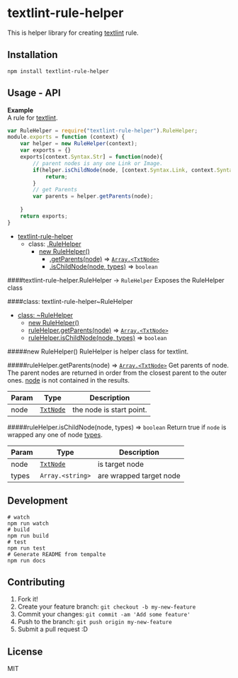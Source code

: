 # textlint-rule-helper

This is helper library for creating [textlint](https://github.com/azu/textlint "textlint") rule.

## Installation

```
npm install textlint-rule-helper
```

## Usage - API


  **Example**  
A rule for [textlint](https://github.com/azu/textlint "textlint").

```js
var RuleHelper = require("textlint-rule-helper").RuleHelper;
module.exports = function (context) {
    var helper = new RuleHelper(context);
    var exports = {}
    exports[context.Syntax.Str] = function(node){
        // parent nodes is any one Link or Image.
        if(helper.isChildNode(node, [context.Syntax.Link, context.Syntax.Image]){
            return;
        }
        // get Parents
        var parents = helper.getParents(node);
        
    }
    return exports;
}
```

* [textlint-rule-helper](#module_textlint-rule-helper)
  * class: [.RuleHelper](#module_textlint-rule-helper..RuleHelper)
    * [new RuleHelper()](#new_module_textlint-rule-helper..RuleHelper_new)
      * [.getParents(node)](#module_textlint-rule-helper..RuleHelper#getParents) ⇒ <code>[Array.&lt;TxtNode&gt;](https://github.com/azu/textlint)</code>
      * [.isChildNode(node, types)](#module_textlint-rule-helper..RuleHelper#isChildNode) ⇒ <code>boolean</code>

<a name="module_textlint-rule-helper.RuleHelper"></a>
####textlint-rule-helper.RuleHelper → <code>RuleHelper</code>
Exposes the RuleHelper class

<a name="module_textlint-rule-helper..RuleHelper"></a>
####class: textlint-rule-helper~RuleHelper

* [class: ~RuleHelper](#module_textlint-rule-helper..RuleHelper)
  * [new RuleHelper()](#new_module_textlint-rule-helper..RuleHelper_new)
  * [ruleHelper.getParents(node)](#module_textlint-rule-helper..RuleHelper#getParents) ⇒ <code>[Array.&lt;TxtNode&gt;](https://github.com/azu/textlint)</code>
  * [ruleHelper.isChildNode(node, types)](#module_textlint-rule-helper..RuleHelper#isChildNode) ⇒ <code>boolean</code>

<a name="new_module_textlint-rule-helper..RuleHelper_new"></a>
#####new RuleHelper()
RuleHelper is helper class for textlint.

<a name="module_textlint-rule-helper..RuleHelper#getParents"></a>
#####ruleHelper.getParents(node) ⇒ <code>[Array.&lt;TxtNode&gt;](https://github.com/azu/textlint)</code>
Get parents of node.
The parent nodes are returned in order from the closest parent to the outer ones.
[node](node) is not contained in the results.

| Param | Type | Description |
| ----- | ---- | ----------- |
| node | <code>[TxtNode](https://github.com/azu/textlint)</code> | the node is start point. |

<a name="module_textlint-rule-helper..RuleHelper#isChildNode"></a>
#####ruleHelper.isChildNode(node, types) ⇒ <code>boolean</code>
Return true if `node` is wrapped any one of node [types](types).

| Param | Type | Description |
| ----- | ---- | ----------- |
| node | <code>[TxtNode](https://github.com/azu/textlint)</code> | is target node |
| types | <code>Array.&lt;string&gt;</code> | are wrapped target node |




## Development

```
# watch
npm run watch
# build
npm run build
# test
npm run test
# Generate README from tempalte
npm run docs
```

## Contributing

1. Fork it!
2. Create your feature branch: `git checkout -b my-new-feature`
3. Commit your changes: `git commit -am 'Add some feature'`
4. Push to the branch: `git push origin my-new-feature`
5. Submit a pull request :D

## License

MIT
